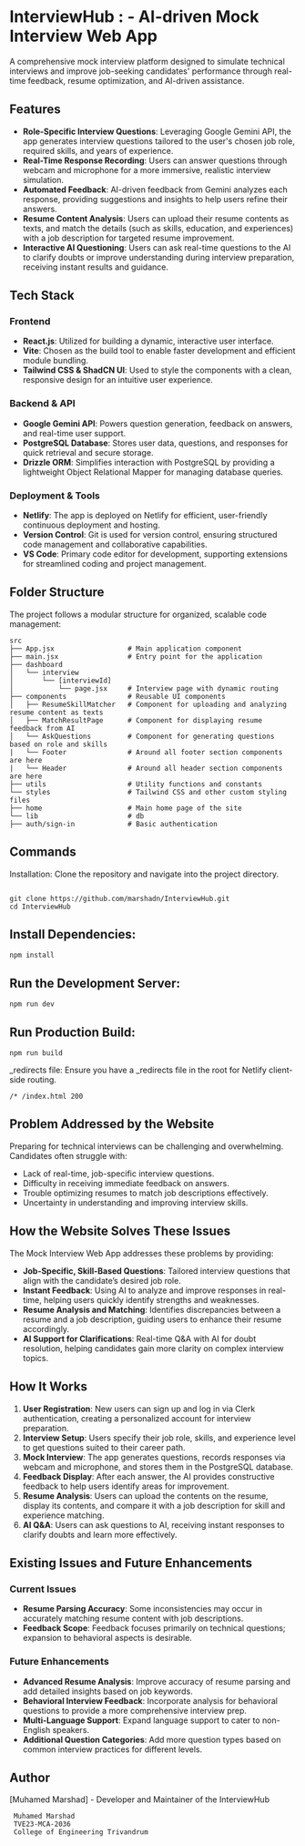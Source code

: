 # InterviewHub : - AI-driven Mock Interview Web App

A comprehensive mock interview platform designed to simulate technical interviews and improve job-seeking candidates' performance through real-time feedback, resume optimization, and AI-driven assistance.

## Features

- **Role-Specific Interview Questions**: Leveraging Google Gemini API, the app generates interview questions tailored to the user's chosen job role, required skills, and years of experience.
- **Real-Time Response Recording**: Users can answer questions through webcam and microphone for a more immersive, realistic interview simulation.
- **Automated Feedback**: AI-driven feedback from Gemini analyzes each response, providing suggestions and insights to help users refine their answers.
- **Resume Content Analysis**: Users can upload their resume contents as texts,  and match the details (such as skills, education, and experiences) with a job description for targeted resume improvement.
- **Interactive AI Questioning**: Users can ask real-time questions to the AI to clarify doubts or improve understanding during interview preparation, receiving instant results and guidance.

## Tech Stack

### Frontend

- **React.js**: Utilized for building a dynamic, interactive user interface.
- **Vite**: Chosen as the build tool to enable faster development and efficient module bundling.
- **Tailwind CSS & ShadCN UI**: Used to style the components with a clean, responsive design for an intuitive user experience.

### Backend & API

- **Google Gemini API**: Powers question generation, feedback on answers, and real-time user support.
- **PostgreSQL Database**: Stores user data, questions, and responses for quick retrieval and secure storage.
- **Drizzle ORM**: Simplifies interaction with PostgreSQL by providing a lightweight Object Relational Mapper for managing database queries.

### Deployment & Tools

- **Netlify**: The app is deployed on Netlify for efficient, user-friendly continuous deployment and hosting.
- **Version Control**: Git is used for version control, ensuring structured code management and collaborative capabilities.
- **VS Code**: Primary code editor for development, supporting extensions for streamlined coding and project management.

## Folder Structure

The project follows a modular structure for organized, scalable code management:

```plaintext
src
├── App.jsx                  # Main application component
├── main.jsx                 # Entry point for the application
├── dashboard
│   └── interview
│       └── [interviewId]
│           └── page.jsx     # Interview page with dynamic routing
├── components               # Reusable UI components
│   ├── ResumeSkillMatcher   # Component for uploading and analyzing resume content as texts
│   ├── MatchResultPage      # Component for displaying resume feedback from AI
│   └── AskQuestions         # Component for generating questions based on role and skills
|   └── Footer               # Around all footer section components are here
|   └── Header               # Around all header section components are here
├── utils                    # Utility functions and constants
└── styles                   # Tailwind CSS and other custom styling files
├── home                     # Main home page of the site
└── lib                      # db
├── auth/sign-in             # Basic authentication

```



## Commands
Installation: Clone the repository and navigate into the project directory.

```

git clone https://github.com/marshadn/InterviewHub.git
cd InterviewHub
```

## Install Dependencies:

```
npm install
```
## Run the Development Server:

```
npm run dev

```
## Run Production Build:
```
npm run build
```



_redirects file: Ensure you have a _redirects file in the root for Netlify client-side routing.

```
/* /index.html 200
```



## Problem Addressed by the Website

Preparing for technical interviews can be challenging and overwhelming. Candidates often struggle with:

- Lack of real-time, job-specific interview questions.
- Difficulty in receiving immediate feedback on answers.
- Trouble optimizing resumes to match job descriptions effectively.
- Uncertainty in understanding and improving interview skills.

## How the Website Solves These Issues

The Mock Interview Web App addresses these problems by providing:

- **Job-Specific, Skill-Based Questions**: Tailored interview questions that align with the candidate’s desired job role.
- **Instant Feedback**: Using AI to analyze and improve responses in real-time, helping users quickly identify strengths and weaknesses.
- **Resume Analysis and Matching**: Identifies discrepancies between a resume and a job description, guiding users to enhance their resume accordingly.
- **AI Support for Clarifications**: Real-time Q&A with AI for doubt resolution, helping candidates gain more clarity on complex interview topics.

## How It Works

1. **User Registration**: New users can sign up and log in via Clerk authentication, creating a personalized account for interview preparation.
2. **Interview Setup**: Users specify their job role, skills, and experience level to get questions suited to their career path.
3. **Mock Interview**: The app generates questions, records responses via webcam and microphone, and stores them in the PostgreSQL database.
4. **Feedback Display**: After each answer, the AI provides constructive feedback to help users identify areas for improvement.
5. **Resume Analysis**: Users can upload the contents on the resume, display its contents, and compare it with a job description for skill and experience matching.
6. **AI Q&A**: Users can ask questions to AI, receiving instant responses to clarify doubts and learn more effectively.

## Existing Issues and Future Enhancements

### Current Issues

- **Resume Parsing Accuracy**: Some inconsistencies may occur in accurately matching resume content with job descriptions.
- **Feedback Scope**: Feedback focuses primarily on technical questions; expansion to behavioral aspects is desirable.

### Future Enhancements

- **Advanced Resume Analysis**: Improve accuracy of resume parsing and add detailed insights based on job keywords.
- **Behavioral Interview Feedback**: Incorporate analysis for behavioral questions to provide a more comprehensive interview prep.
- **Multi-Language Support**: Expand language support to cater to non-English speakers.
- **Additional Question Categories**: Add more question types based on common interview practices for different levels.

## Author

[Muhamed Marshad] - Developer and Maintainer of the InterviewHub


```
 Muhamed Marshad
 TVE23-MCA-2036
 College of Engineering Trivandrum
```

